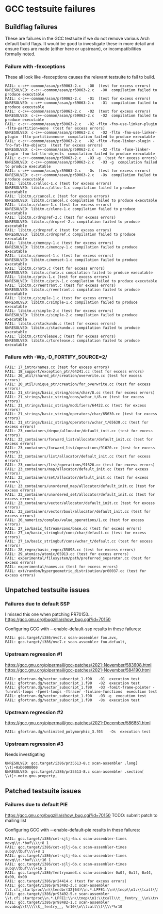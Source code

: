 # GCC testsuite failures

## Buildflag failures

These are failures in the GCC testsuite if we do not remove various Arch default build flags. It would be good to investigate these in more detail and ensure fixes are made (either here or upstream), or incompatibilities formally noted.

### Failure with -fexceptions

These all look like -fexceptions causes the relevant testsuite to fail to build.

```
FAIL: c-c++-common/asan/pr59063-2.c   -O0  (test for excess errors)
UNRESOLVED: c-c++-common/asan/pr59063-2.c   -O0  compilation failed to produce executable
FAIL: c-c++-common/asan/pr59063-2.c   -O1  (test for excess errors)
UNRESOLVED: c-c++-common/asan/pr59063-2.c   -O1  compilation failed to produce executable
FAIL: c-c++-common/asan/pr59063-2.c   -O2  (test for excess errors)
UNRESOLVED: c-c++-common/asan/pr59063-2.c   -O2  compilation failed to produce executable
FAIL: c-c++-common/asan/pr59063-2.c   -O2 -flto -fno-use-linker-plugin -flto-partition=none  (test for excess errors)
UNRESOLVED: c-c++-common/asan/pr59063-2.c   -O2 -flto -fno-use-linker-plugin -flto-partition=none  compilation failed to produce executable
FAIL: c-c++-common/asan/pr59063-2.c   -O2 -flto -fuse-linker-plugin -fno-fat-lto-objects  (test for excess errors)
UNRESOLVED: c-c++-common/asan/pr59063-2.c   -O2 -flto -fuse-linker-plugin -fno-fat-lto-objects  compilation failed to produce executable
FAIL: c-c++-common/asan/pr59063-2.c   -O3 -g  (test for excess errors)
UNRESOLVED: c-c++-common/asan/pr59063-2.c   -O3 -g  compilation failed to produce executable
FAIL: c-c++-common/asan/pr59063-2.c   -Os  (test for excess errors)
UNRESOLVED: c-c++-common/asan/pr59063-2.c   -Os  compilation failed to produce executable
FAIL: libitm.c/alloc-1.c (test for excess errors)
UNRESOLVED: libitm.c/alloc-1.c compilation failed to produce executable
FAIL: libitm.c/cancel.c (test for excess errors)
UNRESOLVED: libitm.c/cancel.c compilation failed to produce executable
FAIL: libitm.c/clone-1.c (test for excess errors)
UNRESOLVED: libitm.c/clone-1.c compilation failed to produce executable
FAIL: libitm.c/dropref-2.c (test for excess errors)
UNRESOLVED: libitm.c/dropref-2.c compilation failed to produce executable
FAIL: libitm.c/dropref.c (test for excess errors)
UNRESOLVED: libitm.c/dropref.c compilation failed to produce executable
FAIL: libitm.c/memcpy-1.c (test for excess errors)
UNRESOLVED: libitm.c/memcpy-1.c compilation failed to produce executable
FAIL: libitm.c/memset-1.c (test for excess errors)
UNRESOLVED: libitm.c/memset-1.c compilation failed to produce executable
FAIL: libitm.c/notx.c (test for excess errors)
UNRESOLVED: libitm.c/notx.c compilation failed to produce executable
FAIL: libitm.c/priv-1.c (test for excess errors)
UNRESOLVED: libitm.c/priv-1.c compilation failed to produce executable
FAIL: libitm.c/reentrant.c (test for excess errors)
UNRESOLVED: libitm.c/reentrant.c compilation failed to produce executable
FAIL: libitm.c/simple-1.c (test for excess errors)
UNRESOLVED: libitm.c/simple-1.c compilation failed to produce executable
FAIL: libitm.c/simple-2.c (test for excess errors)
UNRESOLVED: libitm.c/simple-2.c compilation failed to produce executable
FAIL: libitm.c/stackundo.c (test for excess errors)
UNRESOLVED: libitm.c/stackundo.c compilation failed to produce executable
FAIL: libitm.c/txrelease.c (test for excess errors)
UNRESOLVED: libitm.c/txrelease.c compilation failed to produce executable
```

### Failure with -Wp,-D_FORTIFY_SOURCE=2/

```
FAIL: 17_intro/names.cc (test for excess errors)
FAIL: 18_support/exception_ptr/64241.cc (test for excess errors)
FAIL: 20_util/shared_ptr/creation/overwrite.cc (test for excess errors)
FAIL: 20_util/unique_ptr/creation/for_overwrite.cc (test for excess errors)
FAIL: 21_strings/basic_string/cons/char/8.cc (test for excess errors)
FAIL: 21_strings/basic_string/cons/wchar_t/8.cc (test for excess errors)
FAIL: 21_strings/basic_string/modifiers/64422.cc (test for excess errors)
FAIL: 21_strings/basic_string/operators/char/65630.cc (test for excess errors)
FAIL: 21_strings/basic_string/operators/wchar_t/65630.cc (test for excess errors)
FAIL: 23_containers/deque/allocator/default_init.cc (test for excess errors)
FAIL: 23_containers/forward_list/allocator/default_init.cc (test for excess errors)
FAIL: 23_containers/forward_list/operations/91620.cc (test for excess errors)
FAIL: 23_containers/list/allocator/default_init.cc (test for excess errors)
FAIL: 23_containers/list/operations/91620.cc (test for excess errors)
FAIL: 23_containers/map/allocator/default_init.cc (test for excess errors)
FAIL: 23_containers/set/allocator/default_init.cc (test for excess errors)
FAIL: 23_containers/unordered_map/allocator/default_init.cc (test for excess errors)
FAIL: 23_containers/unordered_set/allocator/default_init.cc (test for excess errors)
FAIL: 23_containers/vector/allocator/default_init.cc (test for excess errors)
FAIL: 23_containers/vector/bool/allocator/default_init.cc (test for excess errors)
FAIL: 26_numerics/complex/value_operations/1.cc (test for excess errors)
FAIL: 27_io/basic_fstream/cons/base.cc (test for excess errors)
FAIL: 27_io/basic_stringbuf/cons/char/default.cc (test for excess errors)
FAIL: 27_io/basic_stringbuf/cons/wchar_t/default.cc (test for excess errors)
FAIL: 28_regex/basic_regex/85098.cc (test for excess errors)
FAIL: 29_atomics/atomic/65913.cc (test for excess errors)
FAIL: experimental/filesystem/path/preferred_separator.cc (test for excess errors)
FAIL: experimental/names.cc (test for excess errors)
FAIL: ext/random/hypergeometric_distribution/pr60037.cc (test for excess errors)
```

## Unpatched testsuite issues

### Failures due to default SSP

I missed this one when patching PR70150...
https://gcc.gnu.org/bugzilla/show_bug.cgi?id=70150

Configuring GCC with --enable-default-ssp results in these failures:
```
FAIL: gcc.target/i386/mvc7.c scan-assembler foo.avx,
FAIL: gcc.target/i386/mvc7.c scan-assembler foo.default,
```

### Upstream regression #1
https://gcc.gnu.org/pipermail/gcc-patches/2021-November/583608.html
https://gcc.gnu.org/pipermail/gcc-patches/2021-November/584190.html
```
FAIL: gfortran.dg/vector_subscript_1.f90   -O1  execution test
FAIL: gfortran.dg/vector_subscript_1.f90   -O2  execution test
FAIL: gfortran.dg/vector_subscript_1.f90   -O3 -fomit-frame-pointer -funroll-loops -fpeel-loops -ftracer -finline-functions  execution test
FAIL: gfortran.dg/vector_subscript_1.f90   -O3 -g  execution test
FAIL: gfortran.dg/vector_subscript_1.f90   -Os  execution test
```

### Upstream regression #2
https://gcc.gnu.org/pipermail/gcc-patches/2021-December/586851.html
```
FAIL: gfortran.dg/unlimited_polymorphic_3.f03   -Os  execution test
```

### Upstream regression #3
Needs investigating
```
UNRESOLVED: gcc.target/i386/pr35513-8.c scan-assembler .long[ \\t]+0xb0008000
UNRESOLVED: gcc.target/i386/pr35513-8.c scan-assembler .section[ \\t]+.note.gnu.property,
```

## Patched testsuite issues

### Failures due to default PIE

https://gcc.gnu.org/bugzilla/show_bug.cgi?id=70150
TODO: submit patch to mailing list

Configuring GCC with --enable-default-pie results in these failures:

```
FAIL: gcc.target/i386/cet-sjlj-6a.c scan-assembler-times movq\\t.*buf\\\\+8 1
FAIL: gcc.target/i386/cet-sjlj-6a.c scan-assembler-times subq\\tbuf\\\\+8 1
FAIL: gcc.target/i386/cet-sjlj-6b.c scan-assembler-times movq\\t.*buf\\\\+16 1
FAIL: gcc.target/i386/cet-sjlj-6b.c scan-assembler-times subq\\tbuf\\\\+16 1
FAIL: gcc.target/i386/fentryname3.c scan-assembler 0x0f, 0x1f, 0x44, 0x00, 0x00
FAIL: gcc.target/i386/pr24414.c (test for excess errors)
FAIL: gcc.target/i386/pr93492-3.c scan-assembler \\t.cfi_startproc\\n\\tendbr(32|64)\\n.*.LPFE1:\\n\\tnop\\n1:\\tcall\\t__fentry__\\n\\tret\\n
FAIL: gcc.target/i386/pr93492-5.c scan-assembler \\t.cfi_startproc\\n.*.LPFE1:\\n\\tnop\\n1:\\tcall\\t__fentry__\\n\\tret\\n
FAIL: gcc.target/i386/pr98482-1.c scan-assembler movabsq\\t\\\\\$__fentry__, %r10\\n\\tcall\\t\\\\*%r10
```
